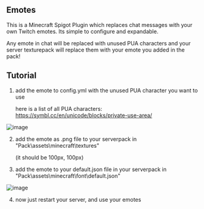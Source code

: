
## Emotes

This is a Minecraft Spigot Plugin which replaces chat messages with your own Twitch emotes. Its simple to configure and expandable. 

Any emote in chat will be replaced with unused PUA characters and your server texturepack will replace them with your emote you added in the pack!
## Tutorial
1. add the emote to config.yml with the unused PUA character you want to use
   
    here is a list of all PUA characters: https://symbl.cc/en/unicode/blocks/private-use-area/
   
![image](https://github.com/felixstaude/Emotes/assets/87332522/f5c62ae2-795e-4a0c-92fd-f314527ecd19)

2. add the emote as .png file to your serverpack in "Pack\assets\minecraft\textures"

     (it should be 100px, 100px)

3. add the emote to your default.json file in your serverpack in "Pack\assets\minecraft\font\default.json"

![image](https://github.com/felixstaude/Emotes/assets/87332522/143d9af5-dc56-4e3d-a71b-14a7b48b2709)

4. now just restart your server, and use your emotes
